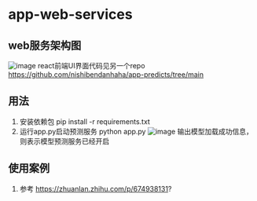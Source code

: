 # app-web-services
## web服务架构图
![image](https://github.com/nishibendanhaha/app-web-services/assets/75249365/fcaaa6bd-5444-49bb-a7cc-9e3de9a6c627)
react前端UI界面代码见另一个repo https://github.com/nishibendanhaha/app-predicts/tree/main
## 用法
1. 安装依赖包
   pip install -r requirements.txt
2. 运行app.py启动预测服务
   python app.py
![image](https://github.com/nishibendanhaha/app-web-services/assets/75249365/10353860-dd6b-4c88-b879-0baea51bd4be)
输出模型加载成功信息，则表示模型预测服务已经开启
## 使用案例
1. 参考 https://zhuanlan.zhihu.com/p/674938131?

